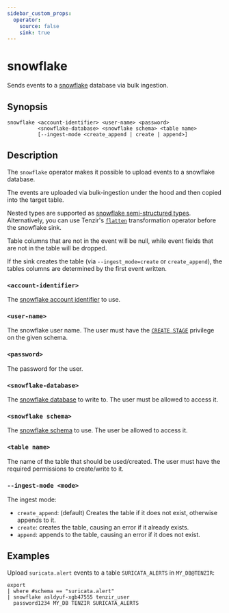 ```yaml
---
sidebar_custom_props:
  operator:
    source: false
    sink: true
---
```


# snowflake

Sends events to a [snowflake](https://www.snowflake.com/) database via bulk ingestion.

## Synopsis

```
snowflake <account-identifier> <user-name> <password>
          <snowflake-database> <snowflake schema> <table name>
          [--ingest-mode <create_append | create | append>]
```

## Description

The `snowflake` operator makes it possible to upload events to a snowflake database.

The events are uploaded via bulk-ingestion under the hood and then copied into the target table.

Nested types are supported as
[snowflake semi-structured types](https://docs.snowflake.com/en/sql-reference/data-types-semistructured).
Alternatively, you can use Tenzir's [`flatten`](flatten.md) transformation
operator before the snowflake sink.

Table columns that are not in the event will be null, while event fields
that are not in the table will be dropped.

If the sink creates the table (via `--ingest_mode=create` or `create_append`),
the tables columns are determined by the first event written.

### `<account-identifier>` 

The [snowflake account identifier](https://docs.snowflake.com/en/user-guide/admin-account-identifier) to use.

### `<user-name>` 

The snowflake user name. The user must have the
[`CREATE STAGE`](https://docs.snowflake.com/en/sql-reference/sql/create-stage#access-control-requirements)
privilege on the given schema.

### `<password>`

The password for the user.

### `<snowflake-database>`

The [snowflake database](https://docs.snowflake.com/en/sql-reference/ddl-database) to write to. The user must be allowed to access it.

### `<snowflake schema>`

The [snowflake schema](https://docs.snowflake.com/en/sql-reference/ddl-database) to use. The user be allowed to access it.

### `<table name>`

The name of the table that should be used/created. The user must have the required permissions to create/write to it.

### `--ingest-mode <mode>`

The ingest mode:

* `create_append`: (default) Creates the table if it does not exist, otherwise appends to it.
* `create`: creates the table, causing an error if it already exists.
* `append`: appends to the table, causing an error if it does not exist.

## Examples

Upload `suricata.alert` events to a table `SURICATA_ALERTS` in `MY_DB@TENZIR`:

```
export
| where #schema == "suricata.alert"
| snowflake asldyuf-xgb47555 tenzir_user
  password1234 MY_DB TENZIR SURICATA_ALERTS
```
